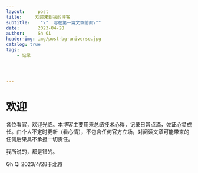 ```yaml
---
layout:     post
title:     欢迎来到我的博客
subtitle:    "\"  写在第一篇文章前面\""
date:       2023-04-28
author:     Gh Qi
header-img: img/post-bg-universe.jpg
catalog: true
tags:
    - 记录




---
```


# 欢迎

  各位看官，欢迎光临。本博客主要用来总结技术心得，记录日常点滴，佐证心灵成长。由个人不定时更新（看心情），不包含任何官方立场，对阅读文章可能带来的任何后果具不承担一切责任。
  
  我所说的，都是错的。
  
  Gh Qi
  2023/4/28于北京
